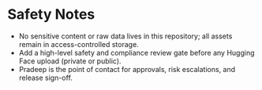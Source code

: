 # Safety Notes

- No sensitive content or raw data lives in this repository; all assets remain in access-controlled storage.
- Add a high-level safety and compliance review gate before any Hugging Face upload (private or public).
- Pradeep is the point of contact for approvals, risk escalations, and release sign-off.

